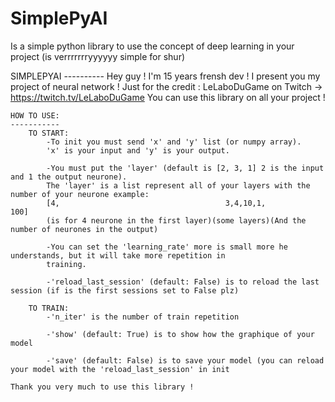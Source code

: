 # SimplePyAI
Is a simple python library to use the concept of deep learning in your project (is verrrrrrryyyyyy simple for shur)

SIMPLEPYAI
    ----------
    Hey guy !
    I'm 15 years frensh dev !
    I present you my project of neural network !
    Just for the credit : LeLaboDuGame on Twitch -> https://twitch.tv/LeLaboDuGame
    You can use this library on all your project !

    HOW TO USE:
    -----------
        TO START:
            -To init you must send 'x' and 'y' list (or numpy array).
            'x' is your input and 'y' is your output.

            -You must put the 'layer' (default is [2, 3, 1] 2 is the input and 1 the output neurone).
            The 'layer' is a list represent all of your layers with the number of your neurone example:
            [4,                                     3,4,10,1,                                       100]
            (is for 4 neurone in the first layer)(some layers)(And the number of neurones in the output)

            -You can set the 'learning_rate' more is small more he understands, but it will take more repetition in
            training.

            -'reload_last_session' (default: False) is to reload the last session (if is the first sessions set to False plz)

        TO TRAIN:
            -'n_iter' is the number of train repetition

            -'show' (default: True) is to show how the graphique of your model

            -'save' (default: False) is to save your model (you can reload your model with the 'reload_last_session' in init

    Thank you very much to use this library !
